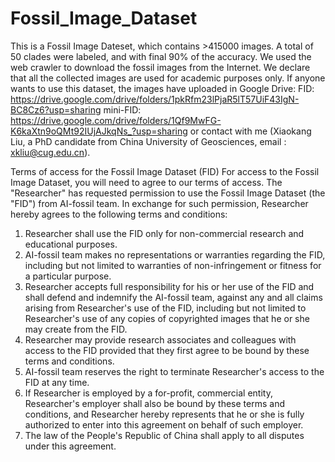 # Fossil_Image_Dataset
This is a Fossil Image Dateset, which contains >415000 images. A total of 50 clades were labeled, and with final 90% of the accuracy. We used the web crawler to download the fossil images from the Internet. We declare that all the collected images are used for academic purposes only. If anyone wants to use this dataset, the images have uploaded in Google Drive: FID: https://drive.google.com/drive/folders/1pkRfm23lPjaR5lT57UiF43IgN-BC8Cz6?usp=sharing mini-FID: https://drive.google.com/drive/folders/1Qf9MwFG-K6kaXtn9oQMt92IUjAJkqNs_?usp=sharing or contact with me (Xiaokang Liu, a PhD candidate from China University of Geosciences, email : xkliu@cug.edu.cn).


Terms of access for the Fossil Image Dataset (FID)
For access to the Fossil Image Dataset, you will need to agree to our terms of access. The "Researcher" has requested permission to use the Fossil Image Dataset (the "FID") from AI-fossil team. In exchange for such permission, Researcher hereby agrees to the following terms and conditions:
1. Researcher shall use the FID only for non-commercial research and educational purposes.
2. AI-fossil team makes no representations or warranties regarding the FID, including but not limited to warranties of non-infringement or fitness for a particular purpose.
3. Researcher accepts full responsibility for his or her use of the FID and shall defend and indemnify the AI-fossil team, against any and all claims arising from Researcher's use of the FID, including but not limited to Researcher's use of any copies of copyrighted images that he or she may create from the FID.
4. Researcher may provide research associates and colleagues with access to the FID provided that they first agree to be bound by these terms and conditions.
5. AI-fossil team reserves the right to terminate Researcher's access to the FID at any time.
6. If Researcher is employed by a for-profit, commercial entity, Researcher's employer shall also be bound by these terms and conditions, and Researcher hereby represents that he or she is fully authorized to enter into this agreement on behalf of such employer.
7. The law of the People's Republic of China shall apply to all disputes under this agreement.
